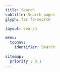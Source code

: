 ```yaml
---
title: Search
subtitle: Search pages
glyph: fas fa-search

layout: search

menu:
  topnav:
    identifier: Search
    
sitemap:
  priority : 0.1
---
```


